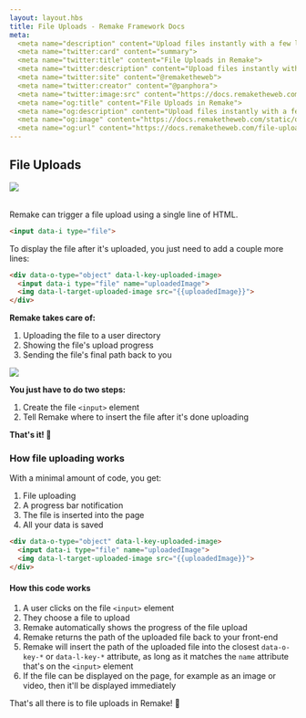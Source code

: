 ```yaml
---
layout: layout.hbs
title: File Uploads - Remake Framework Docs
meta:
  <meta name="description" content="Upload files instantly with a few lines of HTML using Remake">
  <meta name="twitter:card" content="summary">
  <meta name="twitter:title" content="File Uploads in Remake">
  <meta name="twitter:description" content="Upload files instantly with a few lines of HTML using Remake">
  <meta name="twitter:site" content="@remaketheweb">
  <meta name="twitter:creator" content="@panphora">
  <meta name="twitter:image:src" content="https://docs.remaketheweb.com/static/og/og-twitter-uploading-mockup.png">
  <meta name="og:title" content="File Uploads in Remake">
  <meta name="og:description" content="Upload files instantly with a few lines of HTML using Remake">
  <meta name="og:image" content="https://docs.remaketheweb.com/static/og/og-main-uploading-mockup.png">
  <meta name="og:url" content="https://docs.remaketheweb.com/file-uploads/">
---
```



## File Uploads

<div style="max-width: 520px; margin-bottom: 2rem;">
  <img src="/static/images/uploading-mockup-final.png">
</div>

Remake can trigger a file upload using a single line of HTML.

```html
<input data-i type="file">
```

To display the file after it's uploaded, you just need to add a couple more lines:

```html
<div data-o-type="object" data-l-key-uploaded-image>
  <input data-i type="file" name="uploadedImage">
  <img data-l-target-uploaded-image src="{{uploadedImage}}">
</div>
```

**Remake takes care of:**

<div class="side-by-side">
  <div class="three-fifths">
    <ol>
      <li>Uploading the file to a user directory</li>
      <li>Showing the file's upload progress</li>
      <li>Sending the file's final path back to you</li>
    </ol>
  </div>
  <div class="two-fifths">
    <img src="/static/images/file-upload-progress.png">
  </div>
</div>

**You just have to do two steps:**

1. Create the file `<input>` element
1. Tell Remake where to insert the file after it's done uploading

<div class="spacer--8"></div>

**That's it! 🎉**

### How file uploading works

With a minimal amount of code, you get:

1. File uploading
2. A progress bar notification
3. The file is inserted into the page
4. All your data is saved

```html
<div data-o-type="object" data-l-key-uploaded-image>
  <input data-i type="file" name="uploadedImage">
  <img data-l-target-uploaded-image src="{{uploadedImage}}">
</div>
```

#### How this code works

1. A user clicks on the file `<input>` element
2. They choose a file to upload
3. Remake automatically shows the progress of the file upload
4. Remake returns the path of the uploaded file back to your front-end
5. Remake will insert the path of the uploaded file into the closest `data-o-key-*` or `data-l-key-*` attribute, as long as it matches the `name` attribute that's on the `<input>` element 
6. If the file can be displayed on the page, for example as an image or video, then it'll be displayed immediately

That's all there is to file uploads in Remake! 🌈

